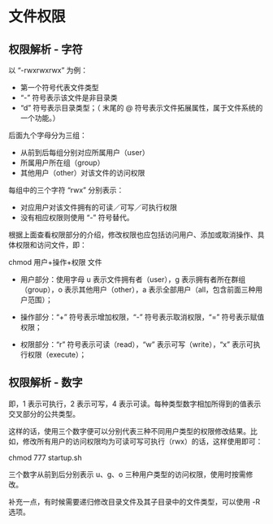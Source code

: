 # 文件权限

## 权限解析 - 字符

以 “-rwxrwxrwx” 为例：

- 第一个符号代表文件类型
- “-” 符号表示该文件是非目录类
- “d” 符号表示目录类型；（ 末尾的 @ 符号表示文件拓展属性，属于文件系统的一个功能。）

后面九个字母分为三组：

- 从前到后每组分别对应所属用户（user）
- 所属用户所在组（group）
- 其他用户（other）对该文件的访问权限

每组中的三个字符 “rwx” 分别表示：

- 对应用户对该文件拥有的可读／可写／可执行权限
- 没有相应权限则使用 “-” 符号替代。

根据上面查看权限部分的介绍，修改权限也应包括访问用户、添加或取消操作、具体权限和访问文件，即：

chmod 用户+操作+权限 文件

- 用户部分：使用字母 u 表示文件拥有者（user），g 表示拥有者所在群组（group），o 表示其他用户（other），a 表示全部用户（all，包含前面三种用户范围）；

- 操作部分：“+” 符号表示增加权限，“-” 符号表示取消权限，“=” 符号表示赋值权限；

- 权限部分：“r” 符号表示可读（read），“w” 表示可写（write），“x” 表示可执行权限（execute）；

## 权限解析 - 数字

即，1 表示可执行，2 表示可写，4 表示可读。每种类型数字相加所得到的值表示交叉部分的公共类型。

这样的话，使用三个数字便可以分别代表三种不同用户类型的权限修改结果。比如，修改所有用户的访问权限均为可读可写可执行（rwx）的话，这样使用即可：

chmod 777 startup.sh

三个数字从前到后分别表示 u、g、o 三种用户类型的访问权限，使用时按需修改。

补充一点，有时候需要递归修改目录文件及其子目录中的文件类型，可以使用 -R 选项。
